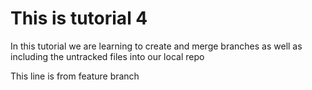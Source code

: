 # This is tutorial 4

In this tutorial we are learning to create and merge branches as well as including the untracked files into our local repo

This line is from feature branch